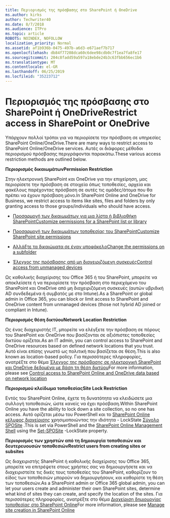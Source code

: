 ```yaml
---
title: Περιορισμός της πρόσβασης στο SharePoint ή OneDrive
ms.author: kirks
author: Techwriter40
ms.date: 8/7/2018
ms.audience: ITPro
ms.topic: article
ROBOTS: NOINDEX, NOFOLLOW
localization_priority: Normal
ms.assetid: af1b936b-0475-497b-a6d3-e671aef7b717
ms.openlocfilehash: db84f77208dca60c6dee98cdb0c7f1ea7fa8fe17
ms.sourcegitcommit: 204c8fadd59a597a18ebde24b3c63fbb656ec1b6
ms.translationtype: MT
ms.contentlocale: el-GR
ms.lasthandoff: 06/25/2019
ms.locfileid: "35223712"
---
```

# <a name="restrict-access-in-sharepoint-or-onedrive"></a><span data-ttu-id="88d2d-102">Περιορισμός της πρόσβασης στο SharePoint ή OneDrive</span><span class="sxs-lookup"><span data-stu-id="88d2d-102">Restrict access in SharePoint or OneDrive</span></span>

<span data-ttu-id="88d2d-103">Υπάρχουν πολλοί τρόποι για να περιορίσετε την πρόσβαση σε υπηρεσίες SharePoint Online/OneDrive.</span><span class="sxs-lookup"><span data-stu-id="88d2d-103">There are many ways to restrict access to SharePoint Online/OneDrive services.</span></span> <span data-ttu-id="88d2d-104">Αυτές οι διάφορες μέθοδοι περιορισμού πρόσβασης περιγράφονται παρακάτω.</span><span class="sxs-lookup"><span data-stu-id="88d2d-104">These various access restriction methods are outlined below.</span></span> 

<span data-ttu-id="88d2d-105">**Περιορισμός δικαιωμάτων**</span><span class="sxs-lookup"><span data-stu-id="88d2d-105">**Permission Restriction**</span></span>

<span data-ttu-id="88d2d-106">Στην ηλεκτρονική SharePoint και OneDrive για την επιχείρηση, μας περιορίσετε την πρόσβαση σε στοιχεία όπως τοποθεσίες, αρχεία και φακέλους παρέχοντας πρόσβαση σε αυτές τις ομάδες/άτομα που θα πρέπει να έχουν πρόσβαση μόνο.</span><span class="sxs-lookup"><span data-stu-id="88d2d-106">In SharePoint Online and OneDrive for Business, we restrict access to items like sites, files and folders by only granting access to those groups/individuals who should have access.</span></span>

- [<span data-ttu-id="88d2d-107">Προσαρμογή των δικαιωμάτων για μια λίστα ή βιβλιοθήκη SharePoint</span><span class="sxs-lookup"><span data-stu-id="88d2d-107">Customize permissions for a SharePoint list or library</span></span>](https://support.office.com/article/Customize-permissions-for-a-SharePoint-list-or-library-02d770f3-59eb-4910-a608-5f84cc297782)

- [<span data-ttu-id="88d2d-108">Προσαρμογή των δικαιωμάτων τοποθεσίας του SharePoint</span><span class="sxs-lookup"><span data-stu-id="88d2d-108">Customize SharePoint site permissions</span></span>](https://docs.microsoft.com/sharepoint/customize-sharepoint-site-permissions)

- [<span data-ttu-id="88d2d-109">Αλλάξτε τα δικαιώματα σε έναν υποφάκελο</span><span class="sxs-lookup"><span data-stu-id="88d2d-109">Change the permissions on a subfolder</span></span>](https://support.office.com/article/Change-the-permissions-on-a-subfolder-5427BD7C-F20A-4F75-8CF2-5359DD45A1A6)

- [<span data-ttu-id="88d2d-110">Έλεγχος της πρόσβασης από μη διαχειριζόμενη συσκευές</span><span class="sxs-lookup"><span data-stu-id="88d2d-110">Control access from unmanaged devices</span></span>](https://docs.microsoft.com/sharepoint/control-access-from-unmanaged-devices)

<span data-ttu-id="88d2d-111">Ως καθολικής διαχείρισης του Office 365 ή του SharePoint, μπορείτε να αποκλείσετε ή να περιορίσετε την πρόσβαση στο περιεχόμενο του SharePoint και OneDrive από μη διαχειριζόμενη συσκευές (αυτών υβριδική AD συνδεδεμένα ή συμβατός με στο Intune).</span><span class="sxs-lookup"><span data-stu-id="88d2d-111">As a SharePoint or global admin in Office 365, you can block or limit access to SharePoint and OneDrive content from unmanaged devices (those not hybrid AD joined or compliant in Intune).</span></span>

<span data-ttu-id="88d2d-112">**Περιορισμός θέση δικτύου**</span><span class="sxs-lookup"><span data-stu-id="88d2d-112">**Network Location Restriction**</span></span>

<span data-ttu-id="88d2d-113">Ως ένας διαχειριστής IT, μπορείτε να ελέγξετε την πρόσβαση σε πόρους του SharePoint και OneDrive που βασίζονται σε αξιόπιστες τοποθεσίες δικτύου ορίζεται.</span><span class="sxs-lookup"><span data-stu-id="88d2d-113">As an IT admin, you can control access to SharePoint and OneDrive resources based on defined network locations that you trust.</span></span> <span data-ttu-id="88d2d-114">Αυτό είναι επίσης γνωστό ως πολιτική που βασίζεται σε θέση.</span><span class="sxs-lookup"><span data-stu-id="88d2d-114">This is also known as location-based policy.</span></span> <span data-ttu-id="88d2d-115">Για περισσότερες πληροφορίες, ανατρέξτε στο θέμα [Έλεγχος της πρόσβασης σε ηλεκτρονική SharePoint και OneDrive δεδομένα με βάση τη θέση δικτύου](https://docs.microsoft.com/sharepoint/control-access-based-on-network-location)</span><span class="sxs-lookup"><span data-stu-id="88d2d-115">For more information, please see [Control access to SharePoint Online and OneDrive data based on network location](https://docs.microsoft.com/sharepoint/control-access-based-on-network-location)</span></span>

<span data-ttu-id="88d2d-116">**Περιορισμού κλείδωμα τοποθεσίας**</span><span class="sxs-lookup"><span data-stu-id="88d2d-116">**Site Lock Restriction**</span></span> 

<span data-ttu-id="88d2d-117">Εντός του SharePoint Online, έχετε τη δυνατότητα να κλειδώσετε μια συλλογή τοποθεσιών, ώστε κανείς να έχει πρόσβαση.</span><span class="sxs-lookup"><span data-stu-id="88d2d-117">Within SharePoint Online you have the ability to lock down a site collection, so no one has access.</span></span> <span data-ttu-id="88d2d-118">Αυτό ορίζεται μέσω του PowerShell και το [SharePoint Online κέλυφος διαχείρισης](https://docs.microsoft.com/powershell/sharepoint/sharepoint-online/connect-sharepoint-online?view=sharepoint-ps) χρησιμοποιώντας την ιδιότητα - LockState [Σύνολο SPOSite](https://docs.microsoft.com/powershell/module/sharepoint-online/set-sposite?view=sharepoint-ps) .</span><span class="sxs-lookup"><span data-stu-id="88d2d-118">This is set via PowerShell and the [SharePoint Online Management Shell](https://docs.microsoft.com/powershell/sharepoint/sharepoint-online/connect-sharepoint-online?view=sharepoint-ps) using the [Set-SPOSite](https://docs.microsoft.com/powershell/module/sharepoint-online/set-sposite?view=sharepoint-ps) -LockState property.</span></span>

<span data-ttu-id="88d2d-119">**Περιορισμός των χρηστών από τη δημιουργία τοποθεσιών και δευτερευουσών τοποθεσιών**</span><span class="sxs-lookup"><span data-stu-id="88d2d-119">**Restrict users from creating sites or subsites**</span></span>

<span data-ttu-id="88d2d-120">Ως διαχειριστής SharePoint ή καθολικής διαχείρισης του Office 365, μπορείτε να επιτρέψετε στους χρήστες σας να δημιουργήσετε και να διαχειριστείτε τις δικές τους τοποθεσίες του SharePoint, καθορίζουν το είδος των τοποθεσιών μπορούν να δημιουργήσουν, και καθορίστε τη θέση των τοποθεσιών.</span><span class="sxs-lookup"><span data-stu-id="88d2d-120">As a SharePoint admin or Office 365 global admin, you can let your users create and administer their own SharePoint sites, determine what kind of sites they can create, and specify the location of the sites.</span></span> <span data-ttu-id="88d2d-121">Για περισσότερες πληροφορίες, ανατρέξτε στο θέμα [Διαχείριση δημιουργίας τοποθεσίας στο SharePoint Online](https://docs.microsoft.com/sharepoint/manage-site-creation)</span><span class="sxs-lookup"><span data-stu-id="88d2d-121">For more information, please see [Manage site creation in SharePoint Online](https://docs.microsoft.com/sharepoint/manage-site-creation)</span></span>

